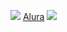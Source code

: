 ![](https://img.shields.io/badge/JavaScript-323330?style=for-the-badge&logo=javascript&logoColor=F7DF1E)   [Alura](https://www.alura.com.br)   [![](https://img.shields.io/badge/Instagram-E4405F?style=for-the-badge&logo=instagram&logoColor=white)](https://www.instagram.com/aluraonline/) 
